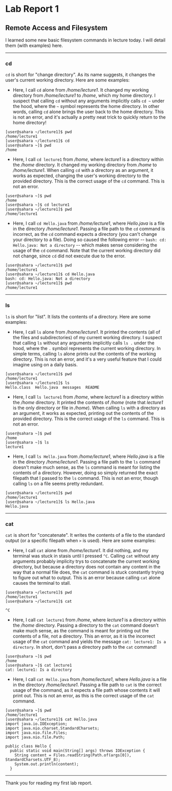 # Lab Report 1

## Remote Access and Filesystem

I learned some new basic filesystem commands in lecture today. I will detail them (with examples) here.

---

### cd

`cd` is short for "change directory". As its name suggests, it changes the user's current working directory. Here are some examples:

- Here, I call `cd` alone from */home/lecture1*. It changed my working directory from */home/lecture1* to */home*, which my home directory. I suspect that calling `cd` without any arguments implicitly calls `cd ~` under the hood, where the `~` symbol represents the home directory. In other words, calling `cd` alone brings the user back to the home directory. This is not an error, and it's actually a pretty neat trick to quickly return to the home directory!

```
[user@sahara ~/lecture1]$ pwd
/home/lecture1
[user@sahara ~/lecture1]$ cd
[user@sahara ~]$ pwd
/home
```

- Here, I call `cd lecture1` from */home*, where *lecture1* is a directory within the */home* directory. It changed my working directory from */home* to */home/lecture1*. When calling `cd` with a directory as an argument, it works as expected, changing the user's working directory to the provided directory. This is the correct usage of the `cd` command. This is not an error.

```
[user@sahara ~]$ pwd
/home
[user@sahara ~]$ cd lecture1
[user@sahara ~/lecture1]$ pwd
/home/lecture1
```

- Here, I call `cd Hello.java` from */home/lecture1*, where *Hello.java* is a file in the directory */home/lecture1*. Passing a file path to the `cd` command is incorrect, as the `cd` command expects a directory (you can't change your directory to a file). Doing so caused the following error -- `bash: cd: Hello.java: Not a directory` -- which makes sense considering the usage of the `cd` command. Note that the current working directory did not change, since `cd` did not execute due to the error.

```
[user@sahara ~/lecture1]$ pwd
/home/lecture1
[user@sahara ~/lecture1]$ cd Hello.java
bash: cd: Hello.java: Not a directory
[user@sahara ~/lecture1]$ pwd
/home/lecture1
```

---

### ls

`ls` is short for "list". It lists the contents of a directory. Here are some examples:

- Here, I call `ls` alone from */home/lecture1*. It printed the contents (all of the files and subdirectories) of my current working directory. I suspect that calling `ls` without any arguments implicitly calls `ls .` under the hood, where the `.` symbol represents the current working directory. In simple terms, calling `ls` alone prints out the contents of the working directory. This is not an error, and it's a very useful feature that I could imagine using on a daily basis.

```
[user@sahara ~/lecture1]$ pwd
/home/lecture1
[user@sahara ~/lecture1]$ ls
Hello.class  Hello.java  messages  README
```

- Here, I call `ls lecture1` from */home*, where *lecture1* is a directory within the */home* directory. It printed the contents of */home* (note that *lecture1* is the only directory or file in */home*). When calling `ls` with a directory as an argument, it works as expected, printing out the contents of the provided directory. This is the correct usage of the `ls` command. This is not an error.

```
[user@sahara ~]$ pwd
/home
[user@sahara ~]$ ls
lecture1
```

- Here, I call `ls Hello.java` from */home/lecture1*, where *Hello.java* is a file in the directory */home/lecture1*. Passing a file path to the `ls` command doesn't make much sense, as the `ls` command is meant for listing the contents of a directory. However, doing so simply returned the exact filepath that I passed to the `ls` command. This is not an error, though calling `ls` on a file seems pretty redundant.

```
[user@sahara ~/lecture1]$ pwd
/home/lecture1
[user@sahara ~/lecture1]$ ls Hello.java
Hello.java
```

---

### cat

`cat` is short for "concatenate". It writes the contents of a file to the standard output (or a specific filepath when `>` is used). Here are some examples:

- Here, I call `cat` alone from */home/lecture1*. It did nothing, and my terminal was stuck in stasis until I pressed `^C`. Calling `cat` without any arguments probably implicity trys to concatenate the current working directory, but because a directory does not contain any content in the way that a normal file does, the `cat` command is stuck constantly trying to figure out what to output. This is an error because calling `cat` alone causes the terminal to stall.

```
[user@sahara ~/lecture1]$ pwd
/home/lecture1
[user@sahara ~/lecture1]$ cat

^C
```

- Here, I call `cat lecture1` from */home*, where *lecture1* is a directory within the */home* directory. Passing a directory to the `cat` command doesn't make much sense, as the command is meant for printing out the contents of a file, not a directory. This an error, as it is the incorrect usage of the `cat` command and yields the message `cat: lecture1: Is a directory`. In short, don't pass a directory path to the `cat` command!

```
[user@sahara ~]$ pwd
/home
[user@sahara ~]$ cat lecture1
cat: lecture1: Is a directory
```

- Here, I call `cat Hello.java` from */home/lecture1*, where *Hello.java* is a file in the directory */home/lecture1*. Passing a file path to `cat` is the correct usage of the command, as it expects a file path whose contents it will print out. This is not an error, as this is the correct usage of the `cat` command.

```
[user@sahara ~]$ pwd
/home/lecture1
[user@sahara ~/lecture1]$ cat Hello.java
import java.io.IOException;
import java.nio.charset.StandardCharsets;
import java.nio.file.Files;
import java.nio.file.Path;

public class Hello {
  public static void main(String[] args) throws IOException {
    String content = Files.readString(Path.of(args[0]), StandardCharsets.UTF_8);    
    System.out.println(content);
  }
```

---

Thank you for reading my first lab report.

